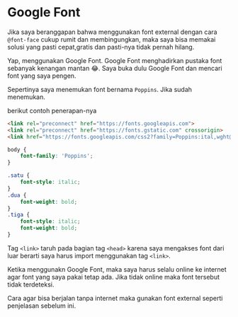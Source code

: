 # Google Font

Jika saya beranggapan bahwa menggunakan font external dengan cara `@font-face` cukup rumit dan membingungkan, maka saya bisa memakai solusi yang pasti cepat,gratis dan pasti-nya tidak pernah hilang.

Yap, menggunakan Google Font. Google Font menghadirkan pustaka font sebanyak kenangan mantan 😂. Saya buka dulu Google Font dan mencari font yang saya pengen.

Sepertinya saya menemukan font bernama `Poppins`. Jika sudah menemukan.

berikut contoh penerapan-nya

```html
<link rel="preconnect" href="https://fonts.googleapis.com">
<link rel="preconnect" href="https://fonts.gstatic.com" crossorigin>
<link href="https://fonts.googleapis.com/css2?family=Poppins:ital,wght@0,100;0,200;0,300;0,400;0,500;0,600;0,700;0,800;0,900;1,100;1,200;1,300;1,400;1,500;1,600;1,700;1,800;1,900&display=swap" rel="stylesheet">
```

```css
body {
    font-family: 'Poppins';
}

.satu {
    font-style: italic;
}
.dua {
    font-weight: bold;
}
.tiga {
    font-style: italic;
    font-weight: bold;
}
```

Tag `<link>` taruh pada bagian tag `<head>` karena saya mengakses font dari luar berarti saya harus import menggunakan tag `<link>`. 

Ketika menggunakn Google Font, maka saya harus selalu online ke internet agar font yang saya pakai tetap ada. Jika tidak online maka font tersebut tidak terdeteksi.

Cara agar bisa berjalan tanpa internet maka gunakan font external seperti penjelasan sebelum ini.